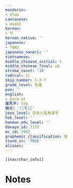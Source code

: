 ```yaml
---
mandarin:
- zhuó
cantonese:
- doek3
korean:
- 탁
korean_native: ''
japanese:
- TAKU
japanese_nanori: ''
vietnamese:
middle_chinese_initial: t
middle_chinese_final: uk
stroke_count: '10'
radical: 口
skip_number: 1-3-7
grade_level: 先進
pos: ''
english:
- peck at
羅馬字: tog
韓文: '[[톡]]'
joyo_level: 日本人名用漢字
hsk_level: ''
hanmun_edu_level: ''
danayo_id: 7137
mc_id: 2962
graphemic_classification: 豕
stand_in: 'TRUE'
aliases:
---
```

```meta-bind-embed
[[nav/char_info]]
```

# Notes
